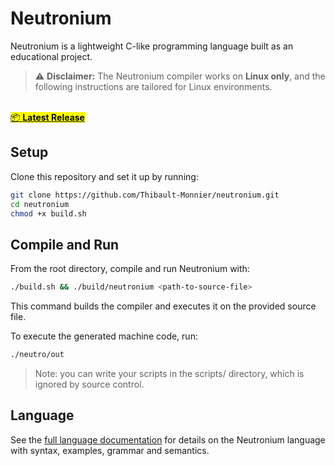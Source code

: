 # Neutronium

Neutronium is a lightweight C-like programming language built as an educational project.

> ⚠️ **Disclaimer:** The Neutronium compiler works on **Linux only**, and the following instructions are tailored for
> Linux environments.

<p>
  <br>
  <a href="https://github.com/Thibault-Monnier/neutronium/releases/latest">
    <mark>📦 <strong>Latest Release</strong></mark>
  </a>
</p>

## Setup

Clone this repository and set it up by running:

```bash
git clone https://github.com/Thibault-Monnier/neutronium.git
cd neutronium
chmod +x build.sh
```

## Compile and Run

From the root directory, compile and run Neutronium with:

```bash
./build.sh && ./build/neutronium <path-to-source-file>
```

This command builds the compiler and executes it on the provided source file.

To execute the generated machine code, run:

```bash
./neutro/out
```

> Note: you can write your scripts in the scripts/ directory, which is ignored by source control.

## Language

See the [full language documentation](docs/language.md) for details on the Neutronium language with syntax, examples, grammar and semantics.

